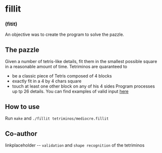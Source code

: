 # fillit
### (fitit)

An objective was to create the program to solve the pazzle.

## The pazzle
Given a number of tetris-like details, fit them in the smallest possible square in a reasonable amount of time. Tetriminos are quaranteed to
- be a classic piece of Tetris composed of 4 blocks
- exactly fit in a 4 by 4 chars square
- touch at least one other block on any of his 4 sides
Program processes up tp 26 details. You can find examples of valid input [here](tetriminos/)

## How to use
Run `make` and `./fillit tetriminos/mediocre.fillit`

## Co-author
linkplaceholder -- `validation` and `shape recognition` of the tetriminos
